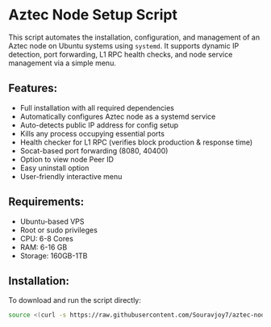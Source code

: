 # Aztec Node Setup Script

This script automates the installation, configuration, and management of an Aztec node on Ubuntu systems using `systemd`. It supports dynamic IP detection, port forwarding, L1 RPC health checks, and node service management via a simple menu.

## Features:
- Full installation with all required dependencies
- Automatically configures Aztec node as a systemd service
- Auto-detects public IP address for config setup
- Kills any process occupying essential ports
- Health checker for L1 RPC (verifies block production & response time)
- Socat-based port forwarding (8080, 40400)
- Option to view node Peer ID
- Easy uninstall option
- User-friendly interactive menu

## Requirements:
- Ubuntu-based VPS
- Root or sudo privileges
- CPU: 6-8 Cores
- RAM: 6-16 GB
- Storage: 160GB-1TB


## Installation:
To download and run the script directly:

```bash
source <(curl -s https://raw.githubusercontent.com/Souravjoy7/aztec-node/main/aztec-node.sh)
